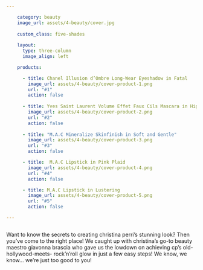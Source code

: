 ```yaml
---

    category: beauty
    image_url: assets/4-beauty/cover.jpg
    
    custom_class: five-shades
    
    layout:
      type: three-column
      image_align: left

    products:

      - title: Chanel Illusion d’Ombre Long-Wear Eyeshadow in Fatal
        image_url: assets/4-beauty/cover-product-1.png
        url: "#1"
        action: false
        
      - title: Yves Saint Laurent Volume Effet Faux Cils Mascara in High Density Black
        image_url: assets/4-beauty/cover-product-2.png
        url: "#2"
        action: false
        
      - title: "M.A.C Mineralize Skinfinish in Soft and Gentle"
        image_url: assets/4-beauty/cover-product-3.png
        url: "#3"
        action: false

      - title:  M.A.C Lipstick in Pink Plaid
        image_url: assets/4-beauty/cover-product-4.png
        url: "#4"
        action: false

      - title: M.A.C Lipstick in Lustering
        image_url: assets/4-beauty/cover-product-5.png
        url: "#5"
        action: false

---
```


<style>
  /*  Replace page heading with outline heading (change background url or height if needed) */
  article[data-page="4-beauty"] #uncovered {
    position: absolute;
    top: 0;
    right: 0;
    width: 120px;
  }

  article[data-page="4-beauty"] .product-set {
    margin: -35% 0 -20%;
    
    background-image: url('assets/4-beauty/product-bg.png');
    background-position: center;
    background-size: 110%;
  }

  article[data-page="4-beauty"] .product-set li {
/*    height: auto;*/
  }

  article[data-page="4-beauty"] .product-set li img {
    visibility: hidden;
  }

  article[data-page="4-beauty"] .product-set .hotspot {
    display: block;
  }
  
  article[data-page="4-beauty"] .product-set li:nth-child(1) .hotspot {
    margin-top: 75px;
  }

  article[data-page="4-beauty"] .product-set li:nth-child(2) .hotspot {
    margin-top: -80px;
  }

  article[data-page="4-beauty"] .product-set li:nth-child(3) .hotspot {
    margin-top: 0;
  }

  article[data-page="4-beauty"] .product-set li:nth-child(4) .hotspot {
    margin-top: -130px;
  }

  article[data-page="4-beauty"] .product-set li:nth-child(5) {
    margin-top: -12%;
    margin-left: 50%;
  }

  article[data-page="4-beauty"] .product-set li:nth-child(5) .hotspot {
    margin-top: -80px;
  }

  @media only screen and (min-width: 768px) {
    article[data-page="4-beauty"] #uncovered {
      position: absolute;
      right: initial;
      left: 0;
      width: 33%;
    }
  }

  @media only screen and (min-width: 768px) and (orientation: landscape) {
    article[data-page="4-beauty"] .product-set li:nth-child(5) {
/*      margin-left: 142px;
*/    }
    
  }

  @media only screen and (min-width: 768px) and (orientation: portrait) {
    article[data-page="4-beauty"].cover-left .content {
      height: auto;
    }
    
    article[data-page="4-beauty"] .content {
      width: 100%;
    }
    
    article[data-page="4-beauty"] .cover-area {
      height: 50%;
      width: 100%;
    }
    
    article[data-page="4-beauty"] .product-set {
      margin-top: -10%;
      width: 40%;
      float: left;
    }
    
    article[data-page="4-beauty"] .body {
      margin-left: 10%;
      width: 50%;
      float: left;
    }

    /*    article[data-page="4-beauty"] #uncovered-description {
          position: absolute;
          bottom: 30px;
          left: 15%;
          margin-bottom: 20px;
          padding: 20px;
          width: 60%;
        }*/
    article[data-page="4-beauty"] .product-set li:nth-child(5) {
      margin-left: 96px;
    }

    article[data-page="4-beauty"] .product-set li:nth-child(5) .hotspot {
      margin-top: -34px;
    }
  }
</style>

<img id="uncovered" src="assets/4-beauty/uncovered.png" alt="">

<p id="uncovered-description">
  Want to know the secrets to
  creating christina perri’s
  stunning look? Then you’ve come
  to the right place! We caught
  up with christina’s go-to beauty
  maestro giavonna brascia who
  gave us the lowdown on achieving
  cp’s  old-hollywood-meets-
  rock’n’roll glow in just a few
  easy steps! We know, we know...
  we’re just too good to you!
</p>
